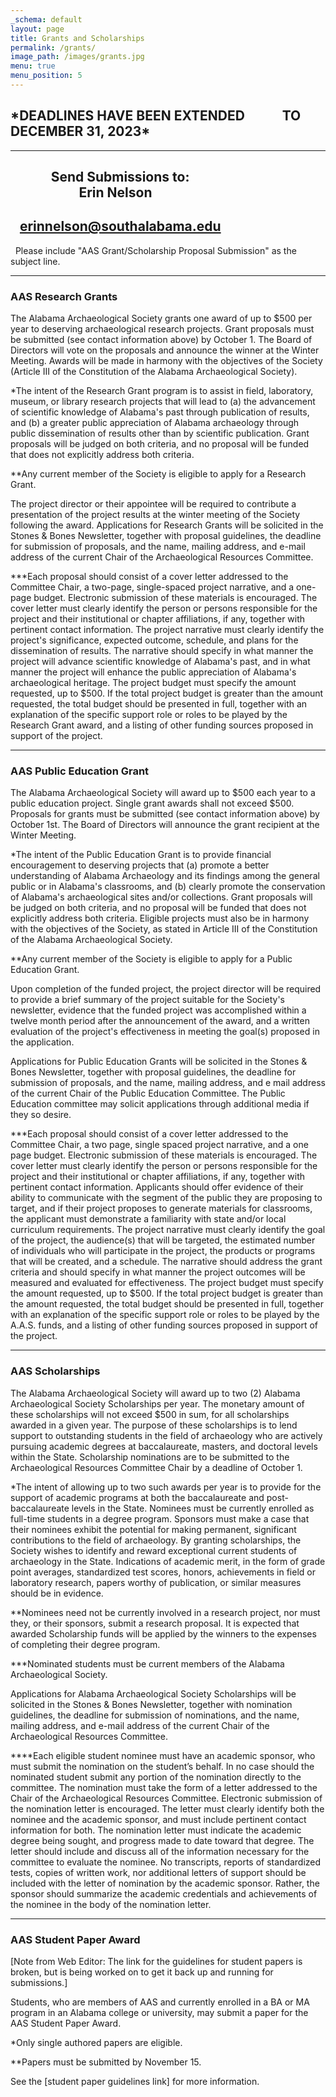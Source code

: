 ```yaml
---
_schema: default
layout: page
title: Grants and Scholarships
permalink: /grants/
image_path: /images/grants.jpg
menu: true
menu_position: 5
---
```

## \*DEADLINES HAVE BEEN EXTENDED &nbsp; &nbsp; &nbsp; &nbsp; &nbsp;&nbsp; TO DECEMBER 31, 2023\*

---

## &nbsp; &nbsp; &nbsp; &nbsp; &nbsp; &nbsp;&nbsp; Send Submissions to:<br>&nbsp; &nbsp; &nbsp; &nbsp; &nbsp; &nbsp; &nbsp; &nbsp; &nbsp; &nbsp; &nbsp; Erin Nelson &nbsp; &nbsp; &nbsp;&nbsp;

## &nbsp;&nbsp; [erinnelson@southalabama.edu](mailto:erinnelson@southalabama.edu?subject=AAS%20Grant%2FScholarship%20Proposal%20Submission)

&nbsp; Please include "AAS Grant/Scholarship Proposal Submission" as the subject line.

---

### AAS Research Grants

The Alabama Archaeological Society grants one award of up to $500 per year to deserving archaeological research projects. Grant proposals must be submitted (see contact information above) by October 1. The Board of Directors will vote on the proposals and announce the winner at the Winter Meeting. Awards will be made in harmony with the objectives of the Society (Article III of the Constitution of the Alabama Archaeological Society).

\*The intent of the Research Grant program is to assist in field, laboratory, museum, or library research projects that will lead to (a) the advancement of scientific knowledge of Alabama's past through publication of results, and (b) a greater public appreciation of Alabama archaeology through public dissemination of results other than by scientific publication. Grant proposals will be judged on both criteria, and no proposal will be funded that does not explicitly address both criteria.

\*\*Any current member of the Society is eligible to apply for a Research Grant.

The project director or their appointee will be required to contribute a presentation of the project results at the winter meeting of the Society following the award. Applications for Research Grants will be solicited in the Stones & Bones Newsletter, together with proposal guidelines, the deadline for submission of proposals, and the name, mailing address, and e-mail address of the current Chair of the Archaeological Resources Committee.

\*\*\*Each proposal should consist of a cover letter addressed to the Committee Chair, a two-page, single-spaced project narrative, and a one-page budget. Electronic submission of these materials is encouraged. The cover letter must clearly identify the person or persons responsible for the project and their institutional or chapter affiliations, if any, together with pertinent contact information. The project narrative must clearly identify the project's significance, expected outcome, schedule, and plans for the dissemination of results. The narrative should specify in what manner the project will advance scientific knowledge of Alabama's past, and in what manner the project will enhance the public appreciation of Alabama's archaeological heritage. The project budget must specify the amount requested, up to $500. If the total project budget is greater than the amount requested, the total budget should be presented in full, together with an explanation of the specific support role or roles to be played by the Research Grant award, and a listing of other funding sources proposed in support of the project.

---

### AAS Public Education Grant

The Alabama Archaeological Society will award up to $500 each year to a public education project. Single grant awards shall not exceed $500. Proposals for grants must be submitted (see contact information above) by October 1st. The Board of Directors will announce the grant recipient at the Winter Meeting.

\*The intent of the Public Education Grant is to provide financial encouragement to deserving projects that (a) promote a better understanding of Alabama Archaeology and its findings among the general public or in Alabama's classrooms, and (b) clearly promote the conservation of Alabama's archaeological sites and/or collections. Grant proposals will be judged on both criteria, and no proposal will be funded that does not explicitly address both criteria. Eligible projects must also be in harmony with the objectives of the Society, as stated in Article III of the Constitution of the Alabama Archaeological Society.

\*\*Any current member of the Society is eligible to apply for a Public Education Grant.

Upon completion of the funded project, the project director will be required to provide a brief summary of the project suitable for the Society's newsletter, evidence that the funded project was accomplished within a twelve month period after the announcement of the award, and a written evaluation of the project's effectiveness in meeting the goal(s) proposed in the application.

Applications for Public Education Grants will be solicited in the Stones & Bones Newsletter, together with proposal guidelines, the deadline for submission of proposals, and the name, mailing address, and e mail address of the current Chair of the Public Education Committee. The Public Education committee may solicit applications through additional media if they so desire.

\*\*\*Each proposal should consist of a cover letter addressed to the Committee Chair, a two page, single spaced project narrative, and a one page budget. Electronic submission of these materials is encouraged. The cover letter must clearly identify the person or persons responsible for the project and their institutional or chapter affiliations, if any, together with pertinent contact information. Applicants should offer evidence of their ability to communicate with the segment of the public they are proposing to target, and if their project proposes to generate materials for classrooms, the applicant must demonstrate a familiarity with state and/or local curriculum requirements. The project narrative must clearly identify the goal of the project, the audience(s) that will be targeted, the estimated number of individuals who will participate in the project, the products or programs that will be created, and a schedule. The narrative should address the grant criteria and should specify in what manner the project outcomes will be measured and evaluated for effectiveness. The project budget must specify the amount requested, up to $500. If the total project budget is greater than the amount requested, the total budget should be presented in full, together with an explanation of the specific support role or roles to be played by the A.A.S. funds, and a listing of other funding sources proposed in support of the project.

---

### AAS Scholarships

The Alabama Archaeological Society will award up to two (2) Alabama Archaeological Society Scholarships per year. The monetary amount of these scholarships will not exceed $500 in sum, for all scholarships awarded in a given year. The purpose of these scholarships is to lend support to outstanding students in the field of archaeology who are actively pursuing academic degrees at baccalaureate, masters, and doctoral levels within the State. Scholarship nominations are to be submitted to the Archaeological Resources Committee Chair by a deadline of October 1.

\*The intent of allowing up to two such awards per year is to provide for the support of academic programs at both the baccalaureate and post-baccalaureate levels in the State. Nominees must be currently enrolled as full-time students in a degree program. Sponsors must make a case that their nominees exhibit the potential for making permanent, significant contributions to the field of archaeology. By granting scholarships, the Society wishes to identify and reward exceptional current students of archaeology in the State. Indications of academic merit, in the form of grade point averages, standardized test scores, honors, achievements in field or laboratory research, papers worthy of publication, or similar measures should be in evidence.

\*\*Nominees need not be currently involved in a research project, nor must they, or their sponsors, submit a research proposal. It is expected that awarded Scholarship funds will be applied by the winners to the expenses of completing their degree program.

\*\*\*Nominated students must be current members of the Alabama Archaeological Society.

Applications for Alabama Archaeological Society Scholarships will be solicited in the Stones & Bones Newsletter, together with nomination guidelines, the deadline for submission of nominations, and the name, mailing address, and e-mail address of the current Chair of the Archaeological Resources Committee.

\*\*\*\*Each eligible student nominee must have an academic sponsor, who must submit the nomination on the student’s behalf. In no case should the nominated student submit any portion of the nomination directly to the committee. The nomination must take the form of a letter addressed to the Chair of the Archaeological Resources Committee. Electronic submission of the nomination letter is encouraged. The letter must clearly identify both the nominee and the academic sponsor, and must include pertinent contact information for both. The nomination letter must indicate the academic degree being sought, and progress made to date toward that degree. The letter should include and discuss all of the information necessary for the committee to evaluate the nominee. No transcripts, reports of standardized tests, copies of written work, nor additional letters of support should be included with the letter of nomination by the academic sponsor. Rather, the sponsor should summarize the academic credentials and achievements of the nominee in the body of the nomination letter.

---

### AAS Student Paper Award

\[Note from Web Editor: The link for the guidelines for student papers is broken, but is being worked on to get it back up and running for submissions.\]

Students, who are members of AAS and currently enrolled in a BA or MA program in an Alabama college or university, may submit a paper for the AAS Student Paper Award.

\*Only single authored papers are eligible.

\*\*Papers must be submitted by November 15.

See the \[student paper guidelines link\] for more information.